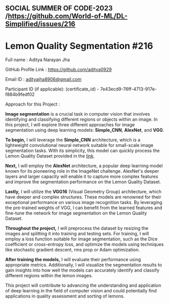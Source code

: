 ## SOCIAL SUMMER OF CODE-2023 /https://github.com/World-of-ML/DL-Simplified/issues/216
# Lemon Quality Segmentation #216

Full name : Aditya Narayan Jha

GitHub Profile Link : https://github.com/aditya0929

Email ID : adityajha8906@gmail.com

Participant ID (if applicable): (certificate_id) - 7e43ecd9-76ff-4713-917e-f884b9fedf02

Approach for this Project :

**Image segmentation** is a crucial task in computer vision that involves identifying and classifying different regions or objects within an image. In this project, I will explore three different approaches for image segmentation using deep learning models: **Simple_CNN**, **AlexNet**, and **VGG**.

**To begin,** I will leverage the **Simple_CNN** architecture, which is a lightweight convolutional neural network suitable for small-scale image segmentation tasks. With its simplicity, this model can quickly process the Lemon Quality Dataset provided in the [link](https://www.kaggle.com/datasets/yusufemir/lemon-quality-dataset).

**Next,** I will employ the **AlexNet** architecture, a popular deep learning model known for its pioneering role in the ImageNet challenge. AlexNet's deeper layers and larger capacity will enable it to capture more complex features and improve the segmentation performance on the Lemon Quality Dataset.

**Lastly,** I will utilize the **VGG16** (Visual Geometry Group) architecture, which have deeper and complex structures. These models are renowned for their exceptional performance on various image recognition tasks. By leveraging the pre-trained weights of VGG, I can benefit from the learned features and fine-tune the network for image segmentation on the Lemon Quality Dataset.

**Throughout the project,** I will preprocess the dataset by resizing the images and splitting it into training and testing sets. For training, I will employ a loss function suitable for image segmentation, such as the Dice coefficient or cross-entropy loss, and optimize the models using techniques like stochastic gradient descent, rms prop or Adam optimization.

**After training the models,** I will evaluate their performance using appropriate metrics. Additionally, I will visualize the segmentation results to gain insights into how well the models can accurately identify and classify different regions within the lemon images.

This project will contribute to advancing the understanding and application of deep learning in the field of computer vision and could potentially find applications in quality assessment and sorting of lemons.
